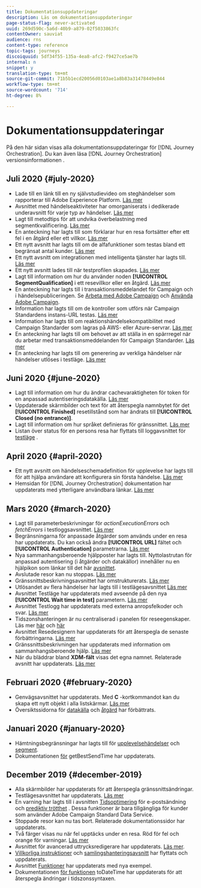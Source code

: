 ```yaml
---
title: Dokumentationsuppdateringar
description: Läs om dokumentationsuppdateringar
page-status-flag: never-activated
uuid: 269d590c-5a6d-40b9-a879-02f5033863fc
contentOwner: sauviat
audience: rns
content-type: reference
topic-tags: journeys
discoiquuid: 5df34f55-135a-4ea8-afc2-f9427ce5ae7b
internal: n
snippet: y
translation-type: tm+mt
source-git-commit: 71b5b1ecd20056d0103ae1a8b83a31478449e844
workflow-type: tm+mt
source-wordcount: '714'
ht-degree: 8%

---
```



# Dokumentationsuppdateringar

På den här sidan visas alla dokumentationsuppdateringar för [!DNL Journey Orchestration].
Du kan även läsa [!DNL Journey Orchestration] versionsinformationen [](../release-notes/release-notes.md).

## Juli 2020 {#july-2020}

* Lade till en länk till en ny självstudievideo om steghändelser som rapporterar till Adobe Experience Platform. [Läs mer](../building-journeys/sharing-overview.md)
* Avsnittet med händelseaktiviteter har omorganiserats i dedikerade underavsnitt för varje typ av händelser. [Läs mer](../building-journeys/event-activities.md)
* Lagt till metodtips för att undvika överbelastning med segmentkvalificering. [Läs mer](../building-journeys/segment-qualification-events.md#speed-segment-qualification)
* En anteckning har lagts till som förklarar hur en resa fortsätter efter ett fel i en åtgärd eller ett villkor. [Läs mer](../about/troubleshooting.md#section_h3q_kqk_fhb)
* Ett nytt avsnitt har lagts till om de alfafunktioner som testas bland ett begränsat antal kunder. [Läs mer](../alpha/alpha-overview.md)
* Ett nytt avsnitt om integrationen med intelligenta tjänster har lagts till. [Läs mer](../ai-services/ai-services-overview.md)
* Ett nytt avsnitt lades till när testprofilen skapades. [Läs mer](../building-journeys/testing-the-journey.md#create-test-profile)
* Lagt till information om hur du använder noden **[!UICONTROL SegmentQualification]** i ett resevillkor eller en åtgärd. [Läs mer](../building-journeys/segment-qualification-events.md)
* En anteckning har lagts till i transaktionsmeddelandet för Campaign och i händelsepubliceringen. Se [Arbeta med Adobe Campaign](../action/working-with-adobe-campaign.md) och [Använda Adobe Campaign](../building-journeys/using-adobe-campaign-actions.md).
* Information har lagts till om de kontroller som utförs när Campaign Standardens instans-URL testas. [Läs mer](../action/working-with-adobe-campaign.md)
* Information har lagts till om reaktionshändelsekompatibilitet med Campaign Standarder som lagras på AWS- eller Azure-servrar. [Läs mer](../building-journeys/reaction-events.md)
* En anteckning har lagts till om behovet av att ställa in en spärrregel när du arbetar med transaktionsmeddelanden för Campaign Standarder. [Läs mer](../action/working-with-adobe-campaign.md)
* En anteckning har lagts till om generering av verkliga händelser när händelser utlöses i testläge. [Läs mer](../building-journeys/testing-the-journey.md#firing_events)

## Juni 2020 {#june-2020}

* Lagt till information om hur du ändrar cachevaraktigheten för token för en anpassad autentiseringsdatakälla. [Läs mer](../datasource/external-data-sources.md#section_wjp_nl5_nhb)
* Uppdaterade skärmbilder och text för att återspegla namnbytet för det **[!UICONTROL Finished]** resetillstånd som har ändrats till **[!UICONTROL Closed (no entrance)]**.
* Lagt till information om hur språket definieras för gränssnittet. [Läs mer](../about/user-interface.md)
* Listan över status för en persons resa har flyttats till loggavsnittet för [testläge](../building-journeys/testing-the-journey.md#viewing_logs) .

## April 2020 {#april-2020}

* Ett nytt avsnitt om händelseschemadefinition för upplevelse har lagts till för att hjälpa användare att konfigurera sin första händelse. [Läs mer](../event/experience-event-schema.md)
* Hemsidan för [!DNL Journey Orchestration] dokumentation har uppdaterats med ytterligare användbara länkar. [Läs mer](../../journey-orchestration-home.md)

## Mars 2020 {#march-2020}

* Lagt till parameterbeskrivningar för _actionExecutionErrors_ och _fetchErrors_ i testloggsavsnittet. [Läs mer](../building-journeys/testing-the-journey.md#viewing_logs)
* Begränsningarna för anpassade åtgärder som används under en resa har uppdaterats. Du kan också ändra **[!UICONTROL URL]** fältet och **[!UICONTROL Authentication]** parametrarna. [Läs mer](../action/about-custom-action-configuration.md)
* Nya sammanhangsberoende hjälpposter har lagts till. Nyttolastrutan för anpassad autentisering (i åtgärder och datakällor) innehåller nu en hjälpikon som länkar till det här [avsnittet](../datasource/external-data-sources.md#section_wjp_nl5_nhb).
* Avslutade resor kan nu stoppas. [Läs mer](../building-journeys/using-the-journey-designer.md)
* Gränssnittsbeskrivningsavsnittet har omstrukturerats. [Läs mer](../about/user-interface.md)
* Utlösandet av flera händelser har lagts till i testlägesavsnittet [Läs mer](../building-journeys/testing-the-journey.md#firing_events)
* Avsnittet Testläge har uppdaterats med avseende på den nya **[!UICONTROL Wait time in test]** parametern. [Läs mer](../building-journeys/testing-the-journey.md)
* Avsnittet Testlogg har uppdaterats med externa anropsfelkoder och svar. [Läs mer](../building-journeys/testing-the-journey.md#viewing_logs)
* Tidszonshanteringen är nu centraliserad i panelen för reseegenskaper. Läs mer [här](../building-journeys/changing-properties.md#timezone) och [här](../building-journeys/timezone-management.md)
* Avsnittet Resedesignern har uppdaterats för att återspegla de senaste förbättringarna. [Läs mer](../building-journeys/using-the-journey-designer.md)
* Gränssnittsbeskrivningen har uppdaterats med information om sammanhangsberoende hjälp. [Läs mer](../about/user-interface.md#section_ksq_zr1_ffb)
* När du bläddrar bland **XDM-fält** visas det egna namnet. Relaterade avsnitt har uppdaterats. [Läs mer](../about/user-interface.md#friendly-names-display)

## Februari 2020 {#february-2020}

* Genvägsavsnittet har uppdaterats. Med **C** -kortkommandot kan du skapa ett nytt objekt i alla listskärmar. [Läs mer](../about/user-interface.md#section_ksq_zr1_ffb)
* Översiktssidorna för [datakälla](../datasource/about-data-sources.md) och [åtgärd](../action/action.md) har förbättrats.

## Januari 2020 {#january-2020}

* Hämtningsbegränsningar har lagts till för [upplevelsehändelser](../datasource/adobe-experience-platform-data-source.md) och [segment](../functions/functioninsegment.md).
* Dokumentationen [för](../functions/functiongetbestsendtime.md) getBestSendTime har uppdaterats.

## December 2019 {#december-2019}

* Alla skärmbilder har uppdaterats för att återspegla gränssnittsändringar.
* Testlägesavsnittet har uppdaterats. [Läs mer](../building-journeys/testing-the-journey.md)
* En varning har lagts till i avsnitten [Tidsoptimering](../building-journeys/wait-activity.md) för e-postsändning och [prediktiv trötthet](../ai-services/leveraging-fatigue-scores.md) . Dessa funktioner är bara tillgängliga för kunder som använder Adobe Campaign Standard Data Service.
* Stoppade resor kan nu tas bort. Relaterade dokumentationssidor har uppdaterats.
* Två färger visas nu när fel upptäcks under en resa. Röd för fel och orange för varningar. [Läs mer](../about/troubleshooting.md)
* Avsnittet för avancerad uttrycksredigerare har uppdaterats. [Läs mer](../expression/expressionadvanced.md).
* [Villkorliga instruktioner](../expression/conditional-instruction.md) och [samlingshanteringsavsnitt](../expression/collection-management-functions.md) har flyttats och uppdaterats.
* Avsnittet [Funktioner](../expression/functions.md) har uppdaterats med nya exempel.
* Dokumentationen [för funktionen](../functions/functiontodatetime.md) toDateTime har uppdaterats för att återspegla ändringar i tidszonssyntaxen.
